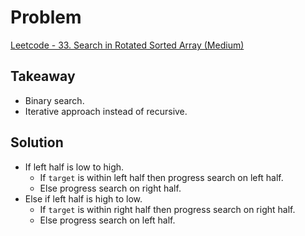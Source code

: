 # Problem
[Leetcode - 33. Search in Rotated Sorted Array (Medium)](https://leetcode.com/problems/search-in-rotated-sorted-array/)

## Takeaway
- Binary search.
- Iterative approach instead of recursive.

## Solution
- If left half is low to high.
  - If `target` is within left half then progress search on left half.
  - Else progress search on right half.
- Else if left half is high to low.
  - If `target` is within right half then progress search on right half.
  - Else progress search on left half.
